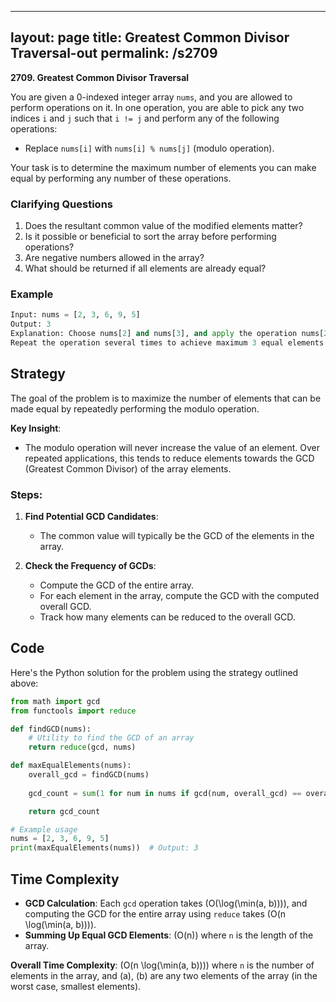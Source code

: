 
---
layout: page
title:  Greatest Common Divisor Traversal-out
permalink: /s2709
---

**2709. Greatest Common Divisor Traversal**

You are given a 0-indexed integer array `nums`, and you are allowed to perform operations on it. In one operation, you are able to pick any two indices `i` and `j` such that `i != j` and perform any of the following operations:
- Replace `nums[i]` with `nums[i] % nums[j]` (modulo operation).

Your task is to determine the maximum number of elements you can make equal by performing any number of these operations.

### Clarifying Questions
1. Does the resultant common value of the modified elements matter?
2. Is it possible or beneficial to sort the array before performing operations?
3. Are negative numbers allowed in the array?
4. What should be returned if all elements are already equal?

### Example
```python
Input: nums = [2, 3, 6, 9, 5]
Output: 3
Explanation: Choose nums[2] and nums[3], and apply the operation nums[2] % nums[3], we get new nums = [2, 3, 3, 9, 5]
Repeat the operation several times to achieve maximum 3 equal elements.
```

## Strategy

The goal of the problem is to maximize the number of elements that can be made equal by repeatedly performing the modulo operation. 

**Key Insight**:
- The modulo operation will never increase the value of an element. Over repeated applications, this tends to reduce elements towards the GCD (Greatest Common Divisor) of the array elements.

### Steps:
1. **Find Potential GCD Candidates**:
   - The common value will typically be the GCD of the elements in the array.
   
2. **Check the Frequency of GCDs**:
   - Compute the GCD of the entire array.
   - For each element in the array, compute the GCD with the computed overall GCD.
   - Track how many elements can be reduced to the overall GCD.

## Code

Here's the Python solution for the problem using the strategy outlined above:

```python
from math import gcd
from functools import reduce

def findGCD(nums):
    # Utility to find the GCD of an array
    return reduce(gcd, nums)

def maxEqualElements(nums):
    overall_gcd = findGCD(nums)
    
    gcd_count = sum(1 for num in nums if gcd(num, overall_gcd) == overall_gcd)

    return gcd_count

# Example usage
nums = [2, 3, 6, 9, 5]
print(maxEqualElements(nums))  # Output: 3
```

## Time Complexity

- **GCD Calculation**: Each `gcd` operation takes \(O(\log(\min(a, b)))\), and computing the GCD for the entire array using `reduce` takes \(O(n \log(\min(a, b)))\).
- **Summing Up Equal GCD Elements**: \(O(n)\) where `n` is the length of the array.

**Overall Time Complexity**: \(O(n \log(\min(a, b)))\) where `n` is the number of elements in the array, and \(a\), \(b\) are any two elements of the array (in the worst case, smallest elements).